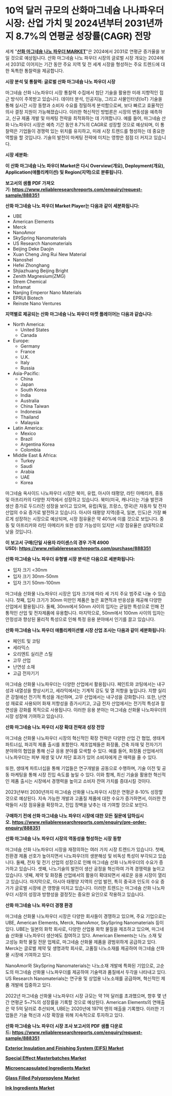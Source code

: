 <p><h1>10억 달러 규모의 산화마그네슘 나나파우더 시장: 산업 가치 및 2024년부터 2031년까지 8.7%의 연평균 성장률(CAGR) 전망</h1></p><p>세계 "<strong><a href="https://www.reliableresearchreports.com/magnesium-oxide-nanopowder-r888351?utm_campaign=106&utm_medium=8&utm_source=Github&utm_content=ia&utm_term=11122024&utm_id=magnesium-oxide-nanopowder">산화 마그네슘 나노 파우더 MARKET</a></strong>"은 2024에서 2031로 연평균 증가율을 보일 것으로 예상됩니다. 산화 마그네슘 나노 파우더 시장의 글로벌 시장 개요는 2024에서 2031로 이어지는 기간 동안 주요 지역 및 전 세계 시장을 형성하는 주요 트렌드에 대한 독특한 통찰력을 제공합니다.</p>
<p><strong>시장 분석 및 통찰력: 글로벌 산화 마그네슘 나노 파우더 시장</strong></p>
<p><p>마그네슘 산화 나노파우더 시장 통찰력 수집에서 첨단 기술을 활용한 미래 지향적인 접근 방식이 주목받고 있습니다. 데이터 분석, 인공지능, 그리고 사물인터넷(IoT) 기술을 통해 실시간 시장 동향과 소비자 수요를 정밀하게 분석함으로써, 보다 빠르고 효율적인 의사 결정 지원이 가능해졌습니다. 이러한 혁신적인 방법론은 시장의 변동성을 예측하고, 신규 제품 개발 및 마케팅 전략을 최적화하는 데 기여합니다. 예를 들어, 마그네슘 산화 나노파우더 시장은 예측 기간 동안 8.7%의 CAGR로 성장할 것으로 예상되며, 이 통찰력은 기업들이 경쟁력 있는 위치를 유지하고, 미래 시장 트렌드를 형성하는 데 중요한 역할을 할 것입니다. 기술의 발전이 마케팅 전략에 미치는 영향은 점점 더 커지고 있습니다.</p><a href="%7CAUTHORITHY_DOMAIN_URL%7C?utm_campaign=106&utm_medium=8&utm_source=Github&utm_content=ia&utm_term=11122024&utm_id=magnesium-oxide-nanopowder"></a></p>
<p><strong>시장 세분화:</strong></p>
<p><strong>이 산화 마그네슘 나노 파우더 Market은 다시 Overview(개요), Deployment(개요), Application(애플리케이션) 및 Region(지역)으로 분류됩니다.</strong></p>
<p><strong>보고서의 샘플 PDF 가져오기:&nbsp;<a href="https://www.reliableresearchreports.com/enquiry/request-sample/888351?utm_campaign=106&utm_medium=8&utm_source=Github&utm_content=ia&utm_term=11122024&utm_id=magnesium-oxide-nanopowder">https://www.reliableresearchreports.com/enquiry/request-sample/888351</a></strong><strong></strong></p>
<p><strong>산화 마그네슘 나노 파우더 Market Player는 다음과 같이 세분화됩니다:</strong></p>
<p><ul><li>UBE</li><li>American Elements</li><li>Merck</li><li>NanoAmor</li><li>SkySpring Nanomaterials</li><li>US Research Nanomaterials</li><li>Beijing Deke Daojin</li><li>Xuan Cheng Jing Rui New Material</li><li>Nanoshel</li><li>Hefei Zhonghang</li><li>Shjiazhuang Beijing Bright</li><li>Zenith Magnesium(ZMG)</li><li>Strem Chemical</li><li>Inframat</li><li>Nanjing Emperor Nano Materials</li><li>EPRUI Biotech</li><li>Reinste Nano Ventures</li></ul></p>
<p><strong>지역별로 제공되는 산화 마그네슘 나노 파우더 마켓 플레이어는 다음과 같습니다:</strong></p>
<p><ul>
    <li>
        North America:
        <ul>
            <li>United States</li>
            <li>Canada</li>
        </ul>
    </li>
    <li>
        Europe:
        <ul>
            <li>Germany</li>
            <li>France</li>
            <li>U.K.</li>
            <li>Italy</li>
            <li>Russia</li>
        </ul>
    </li>
    <li>
        Asia-Pacific:
        <ul>
            <li>China</li>
            <li>Japan</li>
            <li>South Korea</li>
            <li>India</li>
            <li>Australia</li>
            <li>China Taiwan</li>
            <li>Indonesia</li>
            <li>Thailand</li>
            <li>Malaysia</li>
        </ul>
    </li>
    <li>
        Latin America:
        <ul>
            <li>Mexico</li>
            <li>Brazil</li>
            <li>Argentina Korea</li>
            <li>Colombia</li>
        </ul>
    </li>
    <li>
        Middle East & Africa:
        <ul>
            <li>Turkey</li>
            <li>Saudi</li>
            <li>Arabia</li>
            <li>UAE</li>
            <li>Korea</li>
        </ul>
    </li>
    </ul></p>
<p><p>마그네슘 옥사이드 나노파우더 시장은 북미, 유럽, 아시아 태평양, 라틴 아메리카, 중동 및 아프리카의 다양한 지역에서 성장하고 있습니다. 북미(미국, 캐나다)는 기술 발전과 생산 증가로 두드러진 성장을 보이고 있으며, 유럽(독일, 프랑스, 영국)은 자동차 및 전자 산업의 수요 증가로 발전하고 있습니다. 아시아 태평양 지역(중국, 일본, 인도)은 가장 빠르게 성장하는 시장으로 예상되며, 시장 점유율은 약 40%에 이를 것으로 보입니다. 중동 및 아프리카와 라틴 아메리카 또한 성장 가능성이 있지만 시장 점유율은 상대적으로 낮을 것입니다.</p></p>
<p><strong>이 보고서 구매(단일 사용자 라이센스의 경우 가격 4900 USD):&nbsp;<a href="https://www.reliableresearchreports.com/purchase/888351?utm_campaign=106&utm_medium=8&utm_source=Github&utm_content=ia&utm_term=11122024&utm_id=magnesium-oxide-nanopowder">https://www.reliableresearchreports.com/purchase/888351</a></strong></p>
<p><strong>산화 마그네슘 나노 파우더 유형별 시장 분석은 다음으로 세분화됩니다:</strong></p>
<p><ul><li>입자 크기 <30nm</li><li>입자 크기 30nm-50nm</li><li>입자 크기 50nm-100nm</li></ul></p>
<p><p>마그네슘 산화물 나노파우더 시장은 입자 크기에 따라 세 가지 주요 범주로 나눌 수 있습니다. 첫째, 입자 크기가 30nm 미만인 제품은 높은 표면적과 반응성을 제공해 다양한 산업에서 활용됩니다. 둘째, 30nm에서 50nm 사이의 입자는 균일한 특성으로 인해 전통적인 산업 및 전자제품에 유용합니다. 마지막으로, 50nm에서 100nm 사이의 입자는 안정성과 향상된 물리적 특성으로 인해 특정 응용 분야에서 인기를 끌고 있습니다.</p></p>
<p><strong>산화 마그네슘 나노 파우더 애플리케이션별 시장 산업 조사는 다음과 같이 세분화됩니다:</strong></p>
<p><ul><li>페인트 및 코팅</li><li>세라믹스</li><li>오리엔트 실리콘 스틸</li><li>고무 산업</li><li>난연성 소재</li><li>고급 전자기기</li></ul></p>
<p><p>마그네슘 산화물 나노파우더는 다양한 산업에서 활용됩니다. 페인트와 코팅에서는 내구성과 내열성을 향상시키고, 세라믹에서는 기계적 강도 및 열 저항을 높입니다. 지향 실리콘 강철에선 전기적 특성을 개선하며, 고무 산업에서는 내구성을 강화합니다. 또한, 난연성 재료로 사용되어 화재 저항성을 증가시키고, 고급 전자 산업에서는 전기적 특성과 절연성을 강화를 목적으로 사용됩니다. 이러한 응용 분야는 마그네슘 산화물 나노파우더의 시장 성장에 기여하고 있습니다.</p></p>
<p><strong>산화 마그네슘 나노 파우더 시장 확대 전략과 성장 전망</strong></p>
<p><p>마그네슘 산화물 나노파우더 시장의 혁신적인 확장 전략은 다양한 산업 간 협업, 생태계 파트너십, 파괴적 제품 출시를 포함한다. 제조업체들은 화장품, 건축 자재 및 전자기기 분야와의 협업을 통해 신규 응용 분야를 모색할 수 있다. 예를 들어, 화장품 산업에서의 나노파우더는 피부 재생 및 UV 차단 효과가 있어 소비자에게 큰 매력을 줄 수 있다. </p><p>또한, 생태계 파트너십을 통해 기업들은 연구개발을 공동으로 수행하며, 기술 이전 및 공동 마케팅을 통해 시장 진입 속도를 높일 수 있다. 이와 함께, 최신 기술을 활용한 혁신적인 제품 출시는 시장에서 경쟁력을 높이고 소비자 잔여 가치를 증대시킬 것이다. </p><p>2023년부터 2030년까지 마그네슘 산화물 나노파우더 시장은 연평균 8-10% 성장할 것으로 예상된다. 지속 가능한 개발과 고품질 제품에 대한 수요가 증가하면서, 이러한 전략들이 시장 점유율을 확장하고, 진입 장벽을 낮추는 데 기여할 것으로 보인다.</p></p>
<p><strong>구매하기 전에 산화 마그네슘 나노 파우더 시장에 대한 모든 질문에 답하십시오.&nbsp;<a href="https://www.reliableresearchreports.com/enquiry/pre-order-enquiry/888351?utm_campaign=106&utm_medium=8&utm_source=Github&utm_content=ia&utm_term=11122024&utm_id=magnesium-oxide-nanopowder">https://www.reliableresearchreports.com/enquiry/pre-order-enquiry/888351</a></strong><strong></strong></p>
<p><strong>산화 마그네슘 나노 파우더 시장의 역동성을 형성하는 시장 동향</strong></p>
<p><p>마그네슘 산화 나노파우더 시장을 재정의하는 여러 가지 시장 트렌드가 있습니다. 첫째, 친환경 제품 선호가 높아지면서 나노파우더의 생분해성 및 비독성 특성이 부각되고 있습니다. 둘째, 전자 및 전기 산업의 성장으로 인해 마그네슘 산화 나노파우더의 수요가 증가하고 있습니다. 셋째, 나노기술의 발전이 생산 공정을 혁신하여 가격 경쟁력을 높이고 있습니다. 넷째, 제약 및 화장품 산업에서의 활용이 확대되면서 새로운 응용 시장이 열리고 있습니다. 마지막으로, 아시아 태평양 지역의 산업 발전, 특히 중국과 인도의 수요 증가가 글로벌 시장에 큰 영향을 미치고 있습니다. 이러한 트렌드는 마그네슘 산화 나노파우더 시장의 성장과 방향성을 결정짓는 중요한 요인으로 작용하고 있습니다.</p></p>
<p><strong>산화 마그네슘 나노 파우더 경쟁 환경</strong></p>
<p><p>마그네슘 산화물 나노파우더 시장은 다양한 회사들이 경쟁하고 있으며, 주요 기업으로는 UBE, American Elements, Merck, NanoAmor, SkySpring Nanomaterials 등이 있다. UBE는 일본의 화학 회사로, 다양한 산업용 화학 물질을 제조하고 있으며, 마그네슘 산화물 나노파우더 생산에도 참여하고 있다. American Elements는 나노 소재 및 고성능 화학 물질 전문 업체로, 마그네슘 산화물 제품을 광범위하게 공급하고 있다. Merck는 글로벌 제약 및 생명과학 회사로, 고품질 나노소재를 제공하여 마그네슘 산화물 시장에 기여하고 있다. </p><p>NanoAmor와 SkySpring Nanomaterials는 나노소재 개발에 특화된 기업으로, 고순도의 마그네슘 산화물 나노파우더를 제공하여 기술력과 품질에서 두각을 나타내고 있다. US Research Nanomaterials는 연구용 및 상업용 나노소재를 공급하며, 혁신적인 제품 개발에 집중하고 있다. </p><p>2022년 마그네슘 산화물 나노파우더 시장 규모는 약 1억 달러를 초과했으며, 향후 몇 년간 연평균 5~7%의 성장률을 기록할 것으로 예상된다. American Elements의 연매출은 약 5억 달러로 추산되며, UBE는 2020년에 197억 엔의 매출을 기록했다. 이러한 기업들은 기술 혁신과 시장 확장을 위해 지속적으로 투자하고 있다.</p></p>
<p><strong>산화 마그네슘 나노 파우더 시장 조사 보고서의 PDF 샘플 다운로드:&nbsp;<a href="https://www.reliableresearchreports.com/enquiry/request-sample/888351?utm_campaign=106&utm_medium=8&utm_source=Github&utm_content=ia&utm_term=11122024&utm_id=magnesium-oxide-nanopowder">https://www.reliableresearchreports.com/enquiry/request-sample/888351</a></strong></p>
<p><strong><p><a href="https://github.com/nathandecarvalho/Market-Research-Report-List-5/blob/main/exterior-insulation-and-finishing-system-eifs-market.md?utm_campaign=106&utm_medium=8&utm_source=Github&utm_content=ia&utm_term=11122024&utm_id=magnesium-oxide-nanopowder">Exterior Insulation and Finishing System (EIFS) Market</a></p><p><a href="https://www.linkedin.com/pulse/special-effect-masterbatches-market-analysis-report-provides-irr7c?utm_campaign=106&utm_medium=8&utm_source=Github&utm_content=ia&utm_term=11122024&utm_id=magnesium-oxide-nanopowder">Special Effect Masterbatches Market</a></p><p><a href="https://www.linkedin.com/pulse/microencapsulated-ingredients-market-overview-forecasted-94-cagr-g5x9c?utm_campaign=106&utm_medium=8&utm_source=Github&utm_content=ia&utm_term=11122024&utm_id=magnesium-oxide-nanopowder">Microencapsulated Ingredients Market</a></p><p><a href="https://www.linkedin.com/pulse/glass-filled-polypropylene-market-overview-significant-growth-yukoc?utm_campaign=106&utm_medium=8&utm_source=Github&utm_content=ia&utm_term=11122024&utm_id=magnesium-oxide-nanopowder">Glass Filled Polypropylene Market</a></p><p><a href="https://github.com/julyju69/Market-Research-Report-List-5/blob/main/ink-ingredients-market.md?utm_campaign=106&utm_medium=8&utm_source=Github&utm_content=ia&utm_term=11122024&utm_id=magnesium-oxide-nanopowder">Ink Ingredients Market</a></p></strong></p>